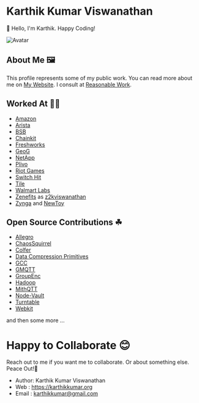 # Karthik Kumar Viswanathan

👋 Hello, I'm Karthik. Happy Coding!

![Avatar](https://avatars.githubusercontent.com/u/195178?s=240)

## About Me 🖼

This profile represents some of my public work. You can read more about me on [My Website](https://karthikkumar.org). I consult at [Reasonable Work](//github.com/RWorkInc).

## Worked At 👷‍♂️

- [Amazon](//github.com/amzn)
- [Arista](//github.com/aristanetworks)
- [BSB](//github.com/hike)
- [Chainkit](//github.com/chainkit)
- [Freshworks](//github.com/freshworks)
- [GeoG](//github.com/geog-opensource)
- [NetApp](//github.com/netapp)
- [Plivo](//github.com/plivo)
- [Riot Games](//github.com/RiotGames)
- [Switch Hit](//github.com/switch-hit)
- [Tile](//github.com/TileCorporation)
- [Walmart Labs](//github.com/walmartlabs)
- [Zenefits](//github.com/zenefits) as [z2kviswanathan](//github.com/z2kviswanathan)
- [Zynga](//github.com/zynga) and [NewToy](//github.com/newtoy)

## Open Source Contributions ☘

- [Allegro](//github.com/liballeg)
- [ChaosSquirrel](//github.com/guilt/ChaosSquirrel)
- [Colfer](//github.com/pascaldekloe/colfer)
- [Data Compression Primitives](//github.com/DataCompressionPrimitives)
- [GCC](//github.com/gcc-mirror/gcc)
- [GMQTT](//github.com/DrmagicE/gmqtt)
- [GroupEnc](//github.com/guilt/groupenc)
- [Hadoop](//github.com/apache/hadoop)
- [MithQTT](//github.com/longkerdandy/mithqtt)
- [Node-Vault](//github.com/kr1sp1n/node-vault)
- [Turntable](//github.com/ttbl)
- [Webkit](//github.com/WebKit/webkit)

and then some more ...

# Happy to Collaborate 😊

Reach out to me if you want me to collaborate. Or about something else. Peace Out!🖖

* Author: Karthik Kumar Viswanathan
* Web   : https://karthikkumar.org
* Email : karthikkumar@gmail.com
